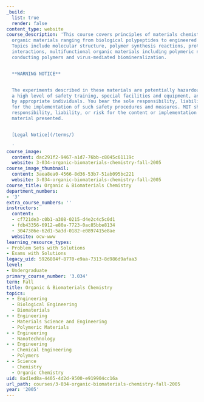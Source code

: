 ```yaml
---
_build:
  list: true
  render: false
content_type: website
course_description: 'This course covers principles of materials chemistry common to
  organic materials ranging from biological polypeptides to engineered block copolymers.
  Topics include molecular structure, polymer synthesis reactions, protein-protein
  interactions, multifunctional organic materials including polymeric nanoreactors,
  conducting polymers and virus-mediated biomineralization.


  **WARNING NOTICE**


  The experiments described in these materials are potentially hazardous and require
  a high level of safety training, special facilities and equipment, and supervision
  by appropriate individuals. You bear the sole responsibility, liability, and risk
  for the implementation of such safety procedures and measures. MIT shall have no
  responsibility, liability, or risk for the content or implementation of any of the
  material presented.


  [Legal Notice](/terms/)

  '
course_image:
  content: dac291f2-9467-a1d7-76bb-c8045c61119c
  website: 3-034-organic-biomaterials-chemistry-fall-2005
course_image_thumbnail:
  content: 3aea8ea0-4566-8d36-53b7-51ab095bc221
  website: 3-034-organic-biomaterials-chemistry-fall-2005
course_title: Organic & Biomaterials Chemistry
department_numbers:
- '3'
extra_course_numbers: ''
instructors:
  content:
  - cf721de3-c0b1-a308-0215-d4e2c4c5c0d1
  - fdb43356-6912-e80a-7723-0ac85bbe8134
  - 3047386e-62d1-5a3d-0182-e0897415e8ae
  website: ocw-www
learning_resource_types:
- Problem Sets with Solutions
- Exams with Solutions
legacy_uid: 5926804f-8770-e9aa-7313-8d986d9afaa3
level:
- Undergraduate
primary_course_number: '3.034'
term: Fall
title: Organic & Biomaterials Chemistry
topics:
- - Engineering
  - Biological Engineering
  - Biomaterials
- - Engineering
  - Materials Science and Engineering
  - Polymeric Materials
- - Engineering
  - Nanotechnology
- - Engineering
  - Chemical Engineering
  - Polymers
- - Science
  - Chemistry
  - Organic Chemistry
uid: 8ad1ed8a-4405-4d2d-9500-e919904cc16a
url_path: courses/3-034-organic-biomaterials-chemistry-fall-2005
year: '2005'
---
```

